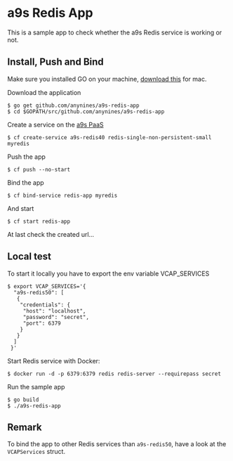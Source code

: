 # a9s Redis App

This is a sample app to check whether the a9s Redis service is working or not.

## Install, Push and Bind

Make sure you installed GO on your machine, [download this](https://golang.org/doc/install?download=go1.8.darwin-amd64.pkg) for mac.

Download the application
```
$ go get github.com/anynines/a9s-redis-app
$ cd $GOPATH/src/github.com/anynines/a9s-redis-app
```

Create a service on the [a9s PaaS](https://paas.anynines.com)
```
$ cf create-service a9s-redis40 redis-single-non-persistent-small myredis
```

Push the app
```
$ cf push --no-start
```

Bind the app
```
$ cf bind-service redis-app myredis
```

And start
```
$ cf start redis-app
```

At last check the created url...


## Local test

To start it locally you have to export the env variable VCAP_SERVICES
```
$ export VCAP_SERVICES='{
  "a9s-redis50": [
   {
    "credentials": {
     "host": "localhost",
     "password": "secret",
     "port": 6379
    }
   }
  ]
 }'
 ```

Start Redis service with Docker:
```shell
$ docker run -d -p 6379:6379 redis redis-server --requirepass secret
```

Run the sample app
```
$ go build
$ ./a9s-redis-app
```

## Remark

To bind the app to other Redis services than `a9s-redis50`, have a look at the `VCAPServices` struct.
